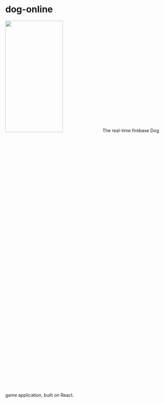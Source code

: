 # dog-online
<img src="https://user-images.githubusercontent.com/43617677/227145737-8c76f82e-2f24-4dc9-a064-6c872f70f4c9.jpg"  width="60%" height="30%">
The real-time firebase Dog game application, built on React.
